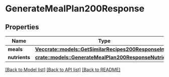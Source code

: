 # GenerateMealPlan200Response

## Properties

Name | Type | Description | Notes
------------ | ------------- | ------------- | -------------
**meals** | [**Vec<crate::models::GetSimilarRecipes200ResponseInner>**](getSimilarRecipes_200_response_inner.md) |  | 
**nutrients** | [**crate::models::GenerateMealPlan200ResponseNutrients**](generateMealPlan_200_response_nutrients.md) |  | 

[[Back to Model list]](../README.md#documentation-for-models) [[Back to API list]](../README.md#documentation-for-api-endpoints) [[Back to README]](../README.md)


